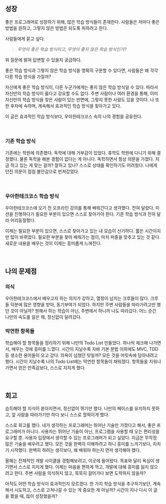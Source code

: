 ##  성장
좋은 프로그래머로 성장하기 위해, 많은 학습 방식들이 존재한다.
사람들은 저마다 좋은 방법을 원하고, 그렇지 않은 방법은 되도록 피하려고 한다. 

사람들에게 묻고 싶다.

>*무엇이 좋은 학습 방식이고, 무엇이 좋지 않은 학습 방식인가?*

위 질문에 밝혀 답변할 수 있을지 궁금하다.

좋은 학습 방식과 그렇지 않은 학습 방식을 명확히 구분할 수 있다면, 사람들은 왜 각각 다른 학습 방식을 가질까? 

자신에게 좋은 학습 방식이, 다른 누군가에게는 좋지 않은 학습 방식일 수 있다. 따라서 자신만의 학습 방식이 옳다고 강요할 수도 없다. 주변 사람이나 여러 환경을 통해, 이미 자신만의 학습 방식을 찾은 사람이 있는 반면에, 그렇지 못한 사람도 있을 것이다. 나 또한 후자에 속하며, 계속해서 효과적인 학습 방식을 찾아가고 있다.

이 글은 효과적인 학습 방식보다, 우아한테크코스 속의 나의 경험을 공유한다.
<br><br><br>
### 기존 학습 방식
기존에는 학원에 의존했다. 독학에 대해 거부감이 있었다. 휴학도 학원에 다니기 위해 결정했다. 물론 독학을 해본 경험이 없다는 게 아니다. 독학하면서 항상 의문을 가졌다. 지금 하고 있는 게 맞는 걸까? 잘하고 있나? 스스로 상태를 확인하기도 어려웠다. 나에게 던진 의문이 점점 불안감으로 번져갔었다.
<br><br><br>
### 우아한테크코스 학습 방식
우아한테크코스에 오기 전 오프라인 강의를 통해 배워간다고 생각했다. 전혀 달랐다. 미션을 진행하다가 필요한 부분이 있으면 스스로 찾아가야 한다. 기존 학습 방식과 전혀 달라 어리둥절했다.

이제는 필요한 부분이 있으면, 스스로 찾아가고 있는 내 모습이 신기하다. 짧은 시간이지만 많이 바뀌었다. 필요한 부분을 찾아 배워가는 점이, 마치 퍼즐을 맞추고 있는 것 같다. 새로운 내용을 배우는 것이 이제는 흥미롭게 느껴진다. 
<br><br><br>
## 나의 문제점

### 의식
우아한테크코스에서 배우고자 하는 의지가 강하고, 열정이 넘치는 크루들이 많다. 크루들 덕분에 많은 영향을 받아, 동기부여가 되었다. 하지만 주변 사람들을 따라가려고만 했던 것이 아닐까? 원해서 하는 학습이 아닌, 주변에서 하니까 나도 따라갔다. 어느 순간 나만의 속도를 잃은 채, 정신없이 달려갔다.

### 막연한 항목들
학습해야 할 항목들을 정리하기 위해 나만의 Todo List 만들었다. 하나씩 체크해 나가면서, 배우는 것에 흥미를 느꼈다.
시간이 지날수록 자바 기본 문법 이외에도 MVC, TDD 등 생소한 용어들이 오고 갔다. 의욕이 넘쳤던 탓일까? 모든 것을 머릿속에 담아내려고 했다. 시간이 지날수록 나의 Todo List에는 막연한 항목들이 채워졌다. 항목들을 지워나가면서 얻은 만족감보다, 스스로 지치게 했다.
<br><br><br>
## 회고
습득해야 할 지식이 쏟아지면서, 정신없이 뛰기만 했다. 나만의 페이스를 유지하지 못하고, 앞 사람을 따라가기만 하다 보니 스스로 헐떡이게 했다.

스스로 회고를 했다. 내가 생각하는 프로그래머는 뛰어난 기술만 가졌다고 해서, 좋은 프로그래머가 아니다. 사용자는 뛰어난 기술이 아닌, 프로그램을 사용할 때 오는 편리성을 요구할 뿐. 사용자 입장에서 생각할 수 있는 프로그래머가 되고 싶었다.
지금은 무작정 많은 기술을 배우려고 했다. 모든 것을 완벽히 이해하려고 하니 흥미를 느끼기보다, 지치기 시작했다. 완벽히 하려는 생각보다, 왜 배워야 하는지 먼저 생각해야 했다.

올해는 전체적인 개발 사이클을 경험해보려고, 이곳에 들어왔다. 목표와 달리 욕심이 생기면서 스스로 지치게 했다. 이제는 마음을 편하게 먹고, 개발에 대해 흥미를 잃지 않으려고 한다. 주변 사람을 의식하지 않고, 묵묵히 걸어가다 보면 도착하지 않을까?

아직도 어떤 학습 방식이 효과적인지 모르겠다. 한 가지 학습 방식을 추구하기보단, 계속해서 시도하고, 스스로 고쳐나갈 수 있는 게 중요한 게 아닐까? 시간이 지나 다시 이 글을 봤을 때, 많이 성장했을까?